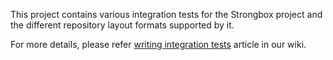 
This project contains various integration tests for the Strongbox project and the different repository layout formats supported by it.


For more details, please refer [writing integration tests](https://strongbox.github.io/developer-guide/writing-web-integration-tests.html) article in our wiki.
